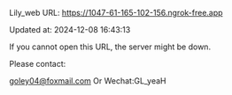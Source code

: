 Lily_web URL: https://1047-61-165-102-156.ngrok-free.app

Updated at: 2024-12-08 16:43:13

If you cannot open this URL, the server might be down.

Please contact: 

goley04@foxmail.com Or Wechat:GL_yeaH